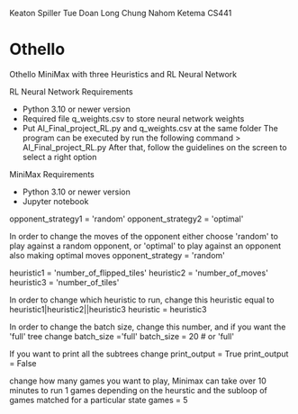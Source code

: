 Keaton Spiller Tue Doan Long Chung Nahom Ketema
CS441

# Othello
Othello MiniMax with three Heuristics and RL Neural Network

RL Neural Network
﻿Requirements 
* Python 3.10 or newer version
* Required file q_weights.csv to store neural network weights
* Put AI_Final_project_RL.py and q_weights.csv at the same folder
The program can be executed by run the following command
        > AI_Final_project_RL.py
After that, follow the guidelines on the screen to select a right option

MiniMax
﻿Requirements
* Python 3.10 or newer version
* Jupyter notebook

opponent_strategy1 = 'random'
opponent_strategy2 = 'optimal'

In order to change the moves of the opponent either choose 'random' to play against a random opponent,
or 'optimal' to play against an opponent also making optimal moves
opponent_strategy = 'random'

heuristic1 = 'number_of_flipped_tiles' 
heuristic2 = 'number_of_moves' 
heuristic3 = 'number_of_tiles'

In order to change which heuristic to run, change this heuristic equal to heuristic1|heuristic2||heuristic3 
heuristic = heuristic3 

In order to change the batch size, change this number, and if you want the 'full' tree change batch_size ='full'
batch_size = 20 # or 'full'

If you want to print all the subtrees change print_output = True
print_output = False

change how many games you want to play, Minimax can take over 10 minutes to run 1 games depending on the heurstic 
and the subloop of games matched for a particular state
games = 5
